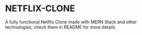 # NETFLIX-CLONE
A fully functional Netflix Clone made with MERN Stack and other technologies, check them in README for more details.
